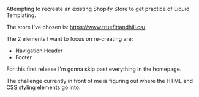 Attempting to recreate an existing Shopify Store to get practice of Liquid Templating. 

The store I've chosen is: https://www.truefittandhill.ca/

The 2 elements I want to focus on re-creating are:
- Navigation Header
- Footer

For this first release I'm gonna skip past everything in the homepage.

The challenge currently in front of me is figuring out where the HTML and CSS styling elements go into. 